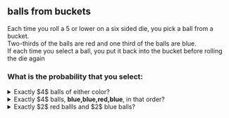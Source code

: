 ## balls from buckets
Each time you roll a $5$ or lower on a six sided die, you pick a ball from a bucket.  
Two-thirds of the balls are red and one third of the balls are blue.  
If each time you select a ball, you put it back into the bucket before rolling the die again  
### What is the probability that you select:
<details>
  <summary>Exactly $4$ balls of either color?</summary>
</details>

<details>
  <summary>Exactly $4$ balls, <b>blue,blue,red,blue</b>, in that order?</summary>
</details>

<details>
  <summary>Exactly $2$ red ballls and $2$ blue balls?</summary>
</details>
